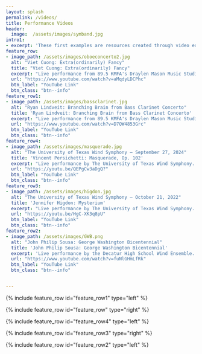 ```yaml
---
layout: splash
permalink: /videos/
title: Performance Videos
header:
  image:  /assets/images/symband.jpg
intro1:
- excerpt: 'These first examples are resources created through video editing and our online learning platform (Microsoft Teams) to connect with students during the COVID-19 school closure. We have been successful in continuing to engage students and support them through formal and informal methods.'
feature_row:
- image_path: /assets/images/oboeconcerto2.jpg
  alt: "Viet Cuong: Extra(ordinarily) Fancy"
  title: "Viet Cuong: Extra(ordinarily) Fancy"
  excerpt: "Live performance from 89.5 KMFA's Draylen Mason Music Studio. <br> February 16, 2024 &mdash; David K. Blackwell Jr. and Ryan Hirokawa, oboists"
  url: "https://www.youtube.com/watch?v=aMqdyLDCPhc"
  btn_label: "YouTube Link"
  btn_class: "btn--info"
feature_row1:
- image_path: /assets/images/bassclarinet.jpg
  alt: "Ryan Lindveit: Branching Brain from Bass Clarinet Concerto"
  title: 'Ryan Lindveit: Branching Brain from Bass Clarinet Concerto'
  excerpt: "Live performance from 89.5 KMFA's Draylen Mason Music Studio. <br> February 16, 2024 &mdash; Matthew Rockwell, bass clarinet"
  url: "https://www.youtube.com/watch?v=D7QW4853Grc"
  btn_label: "YouTube Link"
  btn_class: "btn--info"
feature_row4:
- image_path: /assets/images/masquerade.jpg
  alt: "The University of Texas Wind Symphony – September 27, 2024"
  title: 'Vincent Persichetti: Masquerade, Op. 102'
  excerpt: "Live performance by The University of Texas Wind Symphony. <br> September 27, 2024"
  url: "https://youtu.be/QEPgCw3aDgQ?"
  btn_label: "YouTube Link"
  btn_class: "btn--info"
feature_row3:
- image_path: /assets/images/higdon.jpg
  alt: "The University of Texas Wind Symphony – October 21, 2022"
  title: 'Jennifer Higdon: Mysterium'
  excerpt: "Live performance by The University of Texas Wind Symphony. <br> October 21, 2022 &mdash; Micah Bronaugh and Sophie Maness, soloists"
  url: "https://youtu.be/HgC-XK3q8pU"
  btn_label: "YouTube Link"
  btn_class: "btn--info"
feature_row2:
- image_path: /assets/images/GWB.png
  alt: "John Philip Sousa: George Washington Bicentennial"
  title: 'John Philip Sousa: George Washington Bicentennial'
  excerpt: 'Live performance by the Decatur High School Wind Ensemble. <br> March 11, 2022 &mdash; Large Group Performance Evaluation'
  url: "https://www.youtube.com/watch?v=fuNlGHmLfRk"
  btn_label: "YouTube Link"
  btn_class: "btn--info"


---
```



{% include feature_row id="feature_row1" type="left" %}

{% include feature_row id="feature_row" type="right" %}

{% include feature_row id="feature_row4" type="left" %}

{% include feature_row id="feature_row3" type="right" %}

{% include feature_row id="feature_row2" type="left" %}

